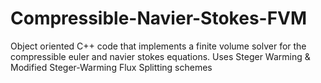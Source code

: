 # Compressible-Navier-Stokes-FVM
Object oriented C++ code that implements a finite volume solver for the compressible euler and navier stokes equations. Uses Steger Warming & Modified Steger-Warming Flux Splitting schemes 
